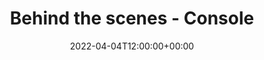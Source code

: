 ---
title: "Behind the scenes - Console"
date: 2022-04-04T12:00:00+00:00
draft: false
summary: Profiles of the best devtools companies. What it's like to work on devtools.
isPage: profiles
customStyle: true
pageType: feature
customPageStyle: true
headerType: fixed
hidePlanes: true
ogType: website
sitemap:
  changefreq: weekly
---